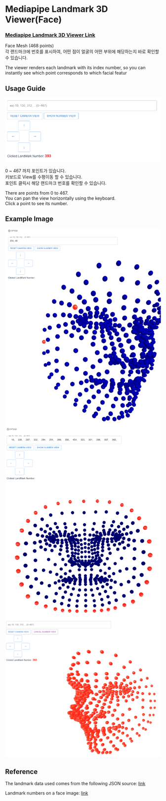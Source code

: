 # Mediapipe Landmark 3D Viewer(Face)

### **[Mediapipe Landmark 3D Viewer Link](https://cornpip.github.io/mediapipe_landmark_viewer/)**

Face Mesh (468 points)  
각 랜드마크에 번호를 표시하여, 어떤 점이 얼굴의 어떤 부위에 해당하는지 바로 확인할 수 있습니다.

The viewer renders each landmark with its index number, so you can instantly see which point corresponds to which facial featur

## Usage Guide

<img src="./readme/4.png" width="600" />

0 ~ 467 까지 포인트가 있습니다.  
키보드로 View를 수평이동 할 수 있습니다.  
포인트 클릭시 해당 랜드마크 번호를 확인할 수 있습니다.

There are points from 0 to 467.  
You can pan the view horizontally using the keyboard.  
Click a point to see its number.

## Example Image

<img src="./readme/1.png" width="600" />
<img src="./readme/2.png" width="600" />
<img src="./readme/5.png" width="600" />

## Reference

The landmark data used comes from the following JSON source: [link](https://github.com/lschmelzeisen/understanding-mediapipe-facemesh-output/blob/main/output/landmarks.json)

Landmark numbers on a face image: [link](https://storage.googleapis.com/mediapipe-assets/documentation/mediapipe_face_landmark_fullsize.png)
